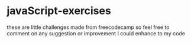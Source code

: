 # javaScript-exercises
these are little challenges made from freecodecamp so feel free to comment on any suggestion or improvement I could enhance to my code
